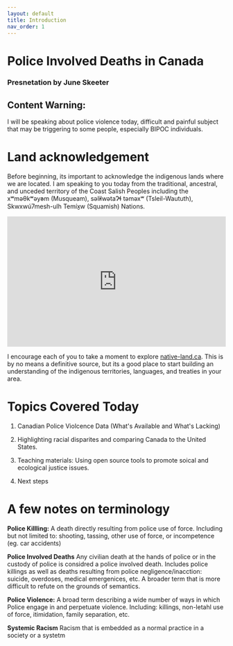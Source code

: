 ```yaml
---
layout: default
title: Introduction
nav_order: 1
---
```

# Police Involved Deaths in Canada

###  Presnetation by June Skeeter

## Content Warning:
I will be speaking about police violence today, difficult and painful subject that may be triggering to some people, especially BIPOC individuals.


# Land acknowledgement
Before beginning, its important to acknowledge the indigenous lands where we are located.  I am speaking to you today from the traditional, ancestral, and unceded territory of the Coast Salish Peoples including the xʷməθkʷəy̓əm (Musqueam), səl̓ilwətaɁɬ təməxʷ (Tsleil-Waututh), Skwxwú7mesh-ulh Temíx̱w (Squamish) Nations.
<iframe src="https://native-land.ca/api/embed/embed.html?maps=territories&position=49.268264,-123.157480" style="width:100%; height:300px; border:none;"></iframe>

I encourage each of you to take a moment to explore [native-land.ca](https://native-land.ca/).  This is by no means a definitive source, but its a good place to start building an understanding of the indigenous territories, languages, and treaties in your area.

# Topics Covered Today

1) Canadian Police Violcence Data (What's Available and What's Lacking)

2) Highlighting racial disparites and comparing Canada to the United States.

3) Teaching materials: Using open source tools to promote soical and ecological justice issues.

4) Next steps
 
# A few notes on terminology

**Police Killling:** A death directly resulting from police use of force.  Including but not limited to: shooting, tassing, other use of force, or incompetence (eg. car accidents)

**Police Involved Deaths**  Any civilian death at the hands of police or in the custody of police is considred a police involved death.  Includes police killings as well as deaths resulting from police negligence/inacction: suicide, overdoses, medical emergenices, etc.  A broader term that is more difficult to refute on the grounds of semantics.  

**Police Violence:** A broad term describing a wide number of ways in which Police engage in and perpetuate violence.  Including: killings, non-letahl use of force, itimidation, family separation, etc.


**Systemic Racism** Racism that is embedded as a normal practice in a society or a systetm
